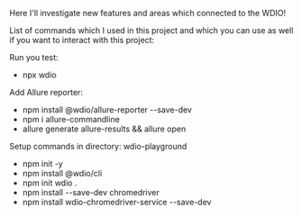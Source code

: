 Here I'll investigate new features and areas which connected to the WDIO!

List of commands which I used in this project and which you can use as well if you want to interact with this project:

Run you test:
- npx wdio

Add Allure reporter:
- npm install @wdio/allure-reporter --save-dev
- npm i allure-commandline
- allure generate allure-results && allure open

Setup commands in directory: wdio-playground
- npm init -y
- npm install @wdio/cli
- npm init wdio .
- npm install --save-dev chromedriver
- npm install wdio-chromedriver-service --save-dev
